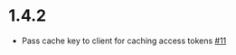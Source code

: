 # 1.4.2

- Pass cache key to client for caching access tokens [#11](https://github.com/patterninc/muffin_man/pull/11)
